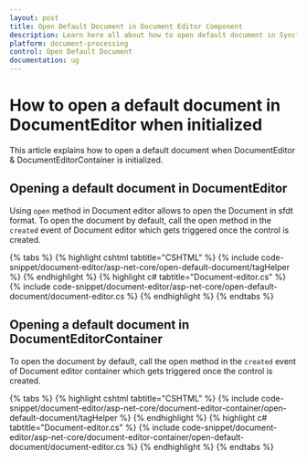 ```yaml
---
layout: post
title: Open Default Document in Document Editor Component
description: Learn here all about how to open default document in Syncfusion Document Editor component of Syncfusion Essential JS 2 and more.
platform: document-processing
control: Open Default Document
documentation: ug
---
```



# How to open a default document in DocumentEditor when initialized

This article explains how to open a default document when DocumentEditor & DocumentEditorContainer is initialized.

## Opening a default document in DocumentEditor

Using `open` method in Document editor allows to open the Document in sfdt format. To open the document by default, call the open method in the `created` event of Document editor which gets triggered once the control is created.


{% tabs %}
{% highlight cshtml tabtitle="CSHTML" %}
{% include code-snippet/document-editor/asp-net-core/open-default-document/tagHelper %}
{% endhighlight %}
{% highlight c# tabtitle="Document-editor.cs" %}
{% include code-snippet/document-editor/asp-net-core/open-default-document/document-editor.cs %}
{% endhighlight %}
{% endtabs %}



## Opening a default document in DocumentEditorContainer

To open the document by default, call the open method in the `created` event of Document editor container which gets triggered once the control is created.


{% tabs %}
{% highlight cshtml tabtitle="CSHTML" %}
{% include code-snippet/document-editor/asp-net-core/document-editor-container/open-default-document/tagHelper %}
{% endhighlight %}
{% highlight c# tabtitle="Document-editor.cs" %}
{% include code-snippet/document-editor/asp-net-core/document-editor-container/open-default-document/document-editor.cs %}
{% endhighlight %}
{% endtabs %}


